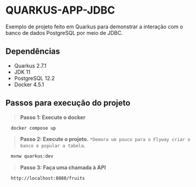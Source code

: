 # QUARKUS-APP-JDBC

Exemplo de projeto feito em Quarkus para demonstrar a interação com o banco de dados PostgreSQL por meio de JDBC.

## Dependências
- Quarkus 2.7.1
- JDK 11
- PostgreSQL 12.2
- Docker 4.5.1

## Passos para execução do projeto

> **Passo 1: Execute o docker**
```bash
  docker compose up
```

> **Passo 2: Execute o projeto.** 
`*Demora um pouco para o Flyway criar o banco e popular a tabela`.
```bash
  mvnw quarkus:dev
```

> **Passo 3: Faça uma chamada à API**
```bash
  http://localhost:8080/fruits
```